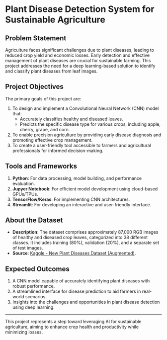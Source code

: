 # Plant Disease Detection System for Sustainable Agriculture

## Problem Statement
Agriculture faces significant challenges due to plant diseases, leading to reduced crop yield and economic losses. Early detection and effective management of plant diseases are crucial for sustainable farming. This project addresses the need for a deep learning-based solution to identify and classify plant diseases from leaf images. 

## Project Objectives
The primary goals of this project are:
1. To design and implement a Convolutional Neural Network (CNN) model that:
   - Accurately classifies healthy and diseased leaves.
   - Predicts the specific disease type for various crops, including apple, cherry, grape, and corn.
2. To enable precision agriculture by providing early disease diagnosis and promoting effective crop management.
3. To create a user-friendly tool accessible to farmers and agricultural professionals for informed decision-making.

## Tools and Frameworks
1. **Python**: For data processing, model building, and performance evaluation.
2. **Jupyer Notebook**: For efficient model development using cloud-based GPUs/TPUs.
3. **TensorFlow/Keras**: For implementing CNN architectures.
4. **Streamlit**: For developing an interactive and user-friendly interface.

## About the Dataset
- **Description**: The dataset comprises approximately 87,000 RGB images of healthy and diseased crop leaves, categorized into 38 different classes. It includes training (80%), validation (20%), and a separate set of test images.
- **Source**: [Kaggle - New Plant Diseases Dataset (Augmented)](https://www.kaggle.com/datasets/vipoooool/new-plant-diseases-dataset/data?select=New+Plant+Diseases+Dataset%28Augmented%29).

## Expected Outcomes
1. A CNN model capable of accurately identifying plant diseases with robust performance.
2. A streamlined interface for disease prediction to aid farmers in real-world scenarios.
3. Insights into the challenges and opportunities in plant disease detection using deep learning.

---

This project represents a step toward leveraging AI for sustainable agriculture, aiming to enhance crop health and productivity while minimizing losses.
